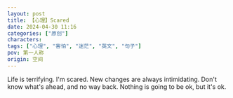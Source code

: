 ```yaml
---
layout: post
title: 【心理】Scared
date: 2024-04-30 11:16
categories: ["原创"]
characters: 
tags: ["心理", "害怕", "迷茫", "英文", "句子"]
pov: 第一人称
origin: 空间
---
```


Life is terrifying. I'm scared. New changes are always intimidating. Don't know what's ahead, and no way back. Nothing is going to be ok, but it's ok.
